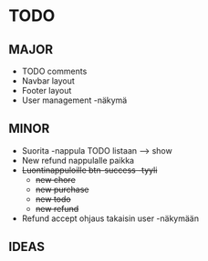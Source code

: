 # TODO

## MAJOR

* TODO comments
* Navbar layout
* Footer layout
* User management -näkymä





## MINOR

* Suorita -nappula TODO listaan --> show
* New refund nappulalle paikka
* ~~Luontinappuloille btn-success -tyyli~~
    * ~~new chore~~
    * ~~new purchase~~
    * ~~new todo~~
    * ~~new refund~~
* Refund accept ohjaus takaisin user -näkymään


## IDEAS
